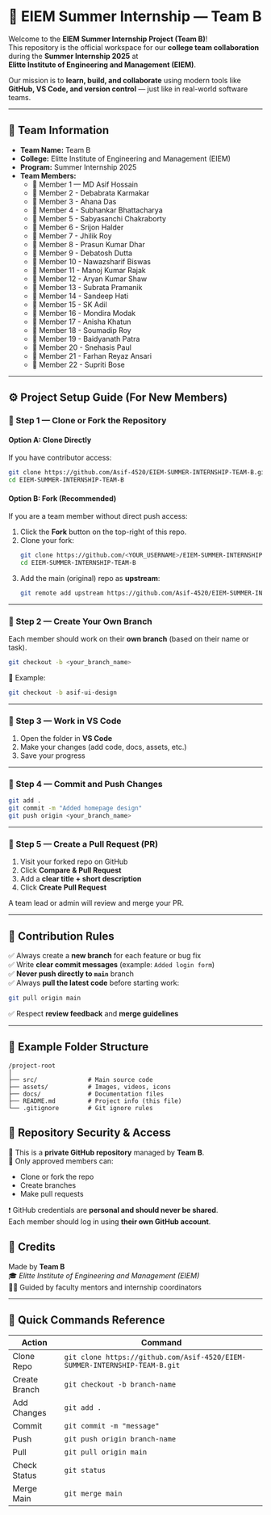 # 🏫 EIEM Summer Internship — Team B

Welcome to the **EIEM Summer Internship Project (Team B)**!  
This repository is the official workspace for our **college team collaboration** during the **Summer Internship 2025** at  
**Elitte Institute of Engineering and Management (EIEM)**.

Our mission is to **learn, build, and collaborate** using modern tools like **GitHub, VS Code, and version control** — just like in real-world software teams.

---

## 👥 Team Information

- **Team Name:** Team B  
- **College:** Elitte Institute of Engineering and Management (EIEM)  
- **Program:** Summer Internship 2025  
- **Team Members:**  
  - 👤 Member 1 — MD Asif Hossain
  - 👤 Member 2 - Debabrata Karmakar
  - 👤 Member 3 - Ahana Das
  - 👤 Member 4 - Subhankar Bhattacharya
  - 👤 Member 5 - Sabyasanchi Chakraborty
  - 👤 Member 6 - Srijon Halder
  - 👤 Member 7 - Jhilik Roy
  - 👤 Member 8 - Prasun Kumar Dhar
  - 👤 Member 9 - Debatosh Dutta
  - 👤 Member 10 - Nawazsharif Biswas
  - 👤 Member 11 - Manoj Kumar Rajak
  - 👤 Member 12 - Aryan Kumar Shaw
  - 👤 Member 13 - Subrata Pramanik
  - 👤 Member 14 - Sandeep Hati
  - 👤 Member 15 - SK Adil
  - 👤 Member 16 - Mondira Modak
  - 👤 Member 17 - Anisha Khatun
  - 👤 Member 18 - Soumadip Roy
  - 👤 Member 19 - Baidyanath Patra
  - 👤 Member 20 - Snehasis Paul
  - 👤 Member 21 - Farhan Reyaz Ansari
  - 👤 Member 22 - Supriti Bose

---

## ⚙️ Project Setup Guide (For New Members)

### 🔹 Step 1 — Clone or Fork the Repository

#### Option A: Clone Directly
If you have contributor access:
```bash
git clone https://github.com/Asif-4520/EIEM-SUMMER-INTERNSHIP-TEAM-B.git
cd EIEM-SUMMER-INTERNSHIP-TEAM-B
```

#### Option B: Fork (Recommended)
If you are a team member without direct push access:
1. Click the **Fork** button on the top-right of this repo.  
2. Clone your fork:
   ```bash
   git clone https://github.com/<YOUR_USERNAME>/EIEM-SUMMER-INTERNSHIP-TEAM-B.git
   cd EIEM-SUMMER-INTERNSHIP-TEAM-B
   ```
3. Add the main (original) repo as **upstream**:
   ```bash
   git remote add upstream https://github.com/Asif-4520/EIEM-SUMMER-INTERNSHIP-TEAM-B.git
   ```

---

### 🔹 Step 2 — Create Your Own Branch
Each member should work on their **own branch** (based on their name or task).

```bash
git checkout -b <your_branch_name>
```

📘 Example:
```bash
git checkout -b asif-ui-design
```

---

### 🔹 Step 3 — Work in VS Code
1. Open the folder in **VS Code**  
2. Make your changes (add code, docs, assets, etc.)  
3. Save your progress  

---

### 🔹 Step 4 — Commit and Push Changes

```bash
git add .
git commit -m "Added homepage design"
git push origin <your_branch_name>
```

---

### 🔹 Step 5 — Create a Pull Request (PR)
1. Visit your forked repo on GitHub  
2. Click **Compare & Pull Request**  
3. Add a **clear title + short description**  
4. Click **Create Pull Request**  

A team lead or admin will review and merge your PR.

---

## 🧠 Contribution Rules

✅ Always create a **new branch** for each feature or bug fix  
✅ Write **clear commit messages** (example: `Added login form`)  
✅ **Never push directly to `main`** branch  
✅ Always **pull the latest code** before starting work:
```bash
git pull origin main
```
✅ Respect **review feedback** and **merge guidelines**

---

## 🧩 Example Folder Structure

```
/project-root
│
├── src/              # Main source code
├── assets/           # Images, videos, icons
├── docs/             # Documentation files
├── README.md         # Project info (this file)
└── .gitignore        # Git ignore rules
```


## 🔐 Repository Security & Access

🔸 This is a **private GitHub repository** managed by **Team B**.  
🔸 Only approved members can:
- Clone or fork the repo  
- Create branches  
- Make pull requests  

❗ GitHub credentials are **personal and should never be shared**.  
Each member should log in using **their own GitHub account**.


## 🙌 Credits

Made by **Team B**  
🎓 *Elitte Institute of Engineering and Management (EIEM)*  
🧑‍🏫 Guided by faculty mentors and internship coordinators

---

## 🧩 Quick Commands Reference

| Action | Command |
|--------|----------|
| Clone Repo | `git clone https://github.com/Asif-4520/EIEM-SUMMER-INTERNSHIP-TEAM-B.git` |
| Create Branch | `git checkout -b branch-name` |
| Add Changes | `git add .` |
| Commit | `git commit -m "message"` |
| Push | `git push origin branch-name` |
| Pull | `git pull origin main` |
| Check Status | `git status` |
| Merge Main | `git merge main` |

